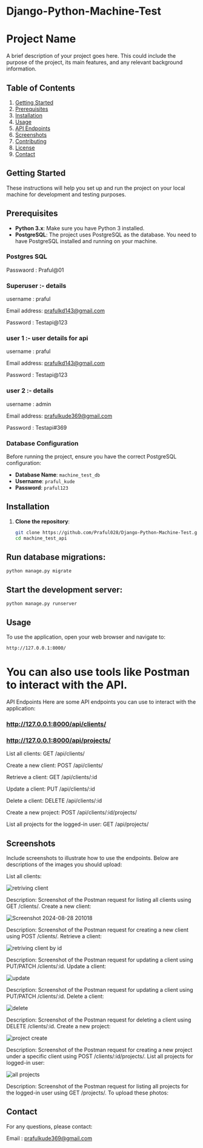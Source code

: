 ﻿# Django-Python-Machine-Test
# Project Name

A brief description of your project goes here. This could include the purpose of the project, its main features, and any relevant background information.

## Table of Contents

1. [Getting Started](#getting-started)
2. [Prerequisites](#prerequisites)
3. [Installation](#installation)
4. [Usage](#usage)
5. [API Endpoints](#api-endpoints)
6. [Screenshots](#screenshots)
7. [Contributing](#contributing)
8. [License](#license)
9. [Contact](#contact)

## Getting Started

These instructions will help you set up and run the project on your local machine for development and testing purposes.

## Prerequisites

- **Python 3.x**: Make sure you have Python 3 installed.
- **PostgreSQL**: The project uses PostgreSQL as the database. You need to have PostgreSQL installed and running on your machine.

### Postgres SQL 
Passwaord : Praful@01

### Superuser :- details

username : praful

Email address: prafulkd143@gmail.com

Password : Testapi@123


### user 1 :- user details for api

username : praful

Email address: prafulkd143@gmail.com

Password : Testapi@123


### user 2 :- details

username : admin

Email address: prafulkude369@gmail.com

Password : Testapi#369


### Database Configuration

Before running the project, ensure you have the correct PostgreSQL configuration:

- **Database Name**: `machine_test_db`
- **Username**: `praful_kude`
- **Password**: `praful123`

## Installation

1. **Clone the repository**:

   ```bash
   git clone https://github.com/Praful028/Django-Python-Machine-Test.git
   cd machine_test_api
   ```

## Run database migrations:

   ```
   python manage.py migrate
   ```

## Start the development server:
   ```
   python manage.py runserver
   ```

## Usage
To use the application, open your web browser and navigate to:
   ```
   http://127.0.0.1:8000/
   ```

# You can also use tools like Postman to interact with the API.
API Endpoints
Here are some API endpoints you can use to interact with the application:
### http://127.0.0.1:8000/api/clients/
### http://127.0.0.1:8000/api/projects/


List all clients:
GET /api/clients/

Create a new client:
POST /api/clients/

Retrieve a client:
GET /api/clients/:id

Update a client:
PUT /api/clients/:id

Delete a client:
DELETE /api/clients/:id

Create a new project:
POST /api/clients/:id/projects/

List all projects for the logged-in user:
GET /api/projects/

## Screenshots
Include screenshots to illustrate how to use the endpoints. Below are descriptions of the images you should upload:

List all clients:

![retriving client](https://github.com/user-attachments/assets/a211aea8-a347-407c-90b1-9c62bb3275b2)

Description: Screenshot of the Postman request for listing all clients using GET /clients/.
Create a new client:

![Screenshot 2024-08-28 201018](https://github.com/user-attachments/assets/6459b2e3-1c3c-420a-a227-952213ee64ad)

Description: Screenshot of the Postman request for creating a new client using POST /clients/.
Retrieve a client:

![retriving client by id](https://github.com/user-attachments/assets/1b1950c7-8ea0-404c-9481-820f6dac810d)


Description: Screenshot of the Postman request for updating a client using PUT/PATCH /clients/:id.
Update a client:

![update](https://github.com/user-attachments/assets/08042f7e-8a76-4f95-81b1-d0368c8c2319)


Description: Screenshot of the Postman request for updating a client using PUT/PATCH /clients/:id.
Delete a client:

![delete](https://github.com/user-attachments/assets/c4291f5c-dfb7-4a7e-868e-3108f016168f)


Description: Screenshot of the Postman request for deleting a client using DELETE /clients/:id.
Create a new project:

![project create](https://github.com/user-attachments/assets/b88e7eae-826c-41eb-a02c-9c7587c98e5c)


Description: Screenshot of the Postman request for creating a new project under a specific client using POST /clients/:id/projects/.
List all projects for logged-in user:

![all projects](https://github.com/user-attachments/assets/f60518b8-d19c-4fe5-ba21-99e4bdc7dd44)


Description: Screenshot of the Postman request for listing all projects for the logged-in user using GET /projects/.
To upload these photos:



## Contact
For any questions, please contact:

Email : prafulkude369@gmail.com

